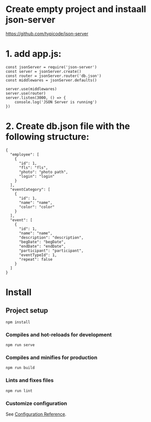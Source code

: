 # Create empty project and instaall json-server
https://github.com/typicode/json-server
# 1. add app.js:
```
const jsonServer = require('json-server')
const server = jsonServer.create()
const router = jsonServer.router('db.json')
const middlewares = jsonServer.defaults()

server.use(middlewares)
server.use(router)
server.listen(3000, () => {
    console.log('JSON Server is running')
})
```
# 2. Create db.json file with the following structure:
```
{
  "employee": [
    {
      "id": 1,
      "fls": "fls",
      "photo": "photo path",
      "login": "login"
    }
  ],
  "eventCategory": [
    {
      "id": 1,
      "name": "name",
      "color": "color"
    }
  ],
  "event": [
    {
      "id": 1,
      "name": "name",
      "description": "description",
      "begDate": "begDate",
      "endDate": "endDate",
      "participant": "participant",
      "eventTypeId": 1,
      "repeat": false
    }
  ]
}

```

# Install

## Project setup
```
npm install
```

### Compiles and hot-reloads for development
```
npm run serve
```

### Compiles and minifies for production
```
npm run build
```

### Lints and fixes files
```
npm run lint
```

### Customize configuration
See [Configuration Reference](https://cli.vuejs.org/config/).
